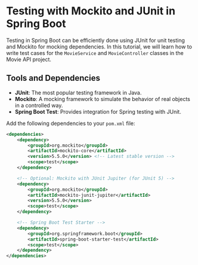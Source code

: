 # Testing with Mockito and JUnit in Spring Boot

Testing in Spring Boot can be efficiently done using JUnit for unit testing and Mockito for mocking dependencies. In this tutorial, we will learn how to write test cases for the `MovieService` and `MovieController` classes in the Movie API project.

## Tools and Dependencies

- **JUnit**: The most popular testing framework in Java.
- **Mockito**: A mocking framework to simulate the behavior of real objects in a controlled way.
- **Spring Boot Test**: Provides integration for Spring testing with JUnit.

Add the following dependencies to your `pom.xml` file:

```xml
<dependencies>
    <dependency>
        <groupId>org.mockito</groupId>
        <artifactId>mockito-core</artifactId>
        <version>5.5.0</version> <!-- Latest stable version -->
        <scope>test</scope>
    </dependency>

    <!-- Optional: Mockito with JUnit Jupiter (for JUnit 5) -->
    <dependency>
        <groupId>org.mockito</groupId>
        <artifactId>mockito-junit-jupiter</artifactId>
        <version>5.5.0</version>
        <scope>test</scope>
    </dependency>

    <!-- Spring Boot Test Starter -->
    <dependency>
        <groupId>org.springframework.boot</groupId>
        <artifactId>spring-boot-starter-test</artifactId>
        <scope>test</scope>
    </dependency>
</dependencies>